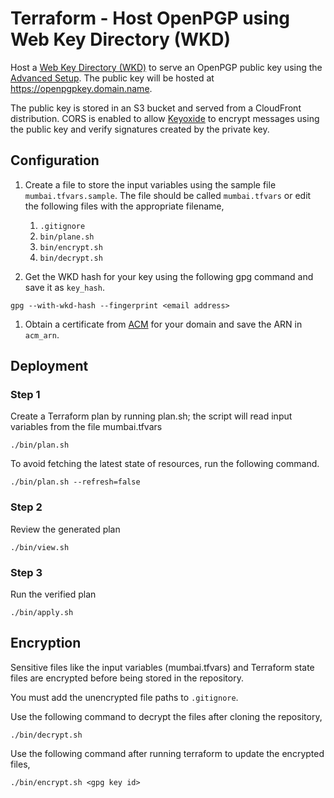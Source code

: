 # Terraform - Host OpenPGP using Web Key Directory (WKD)
Host a [Web Key Directory (WKD)](https://wiki.gnupg.org/WKD) to serve an OpenPGP public key using the [Advanced Setup](https://keyoxide.org/guides/web-key-directory#the-advanced-setup). The public key will be hosted at https://openpgpkey.domain.name.

The public key is stored in an S3 bucket and served from a CloudFront distribution. CORS is enabled to allow [Keyoxide](https://keyoxide.org/) to encrypt messages using the public key and verify signatures created by the private key.

## Configuration

1. Create a file to store the input variables using the sample file `mumbai.tfvars.sample`. The file should be called `mumbai.tfvars` or edit the following files with the appropriate filename,
	1. `.gitignore`
	1. `bin/plane.sh`
	1. `bin/encrypt.sh`
	1. `bin/decrypt.sh`

1. Get the WKD hash for your key using the following gpg command and save it as `key_hash`.
```
gpg --with-wkd-hash --fingerprint <email address>
```

1. Obtain a certificate from [ACM](https://aws.amazon.com/certificate-manager/) for your domain and save the ARN in `acm_arn`.

## Deployment

### Step 1

Create a Terraform plan by running plan.sh; the script will read input variables from the file mumbai.tfvars

```
./bin/plan.sh
```

To avoid fetching the latest state of resources, run the following command.

```
./bin/plan.sh --refresh=false
```

### Step 2

Review the generated plan

```
./bin/view.sh
```

### Step 3

Run the verified plan

```
./bin/apply.sh
```

## Encryption

Sensitive files like the input variables (mumbai.tfvars) and Terraform state files are encrypted before being stored in the repository. 

You must add the unencrypted file paths to `.gitignore`.

Use the following command to decrypt the files after cloning the repository,

```
./bin/decrypt.sh
```

Use the following command after running terraform to update the encrypted files,

```
./bin/encrypt.sh <gpg key id>
```
